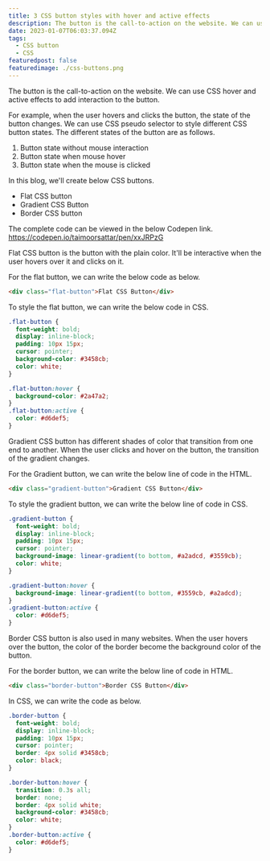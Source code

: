 ```yaml
---
title: 3 CSS button styles with hover and active effects
description: The button is the call-to-action on the website. We can use CSS hover and active effects to add interaction to the button.
date: 2023-01-07T06:03:37.094Z
tags:
  - CSS button
  - CSS
featuredpost: false
featuredimage: ./css-buttons.png
---
```


The button is the call-to-action on the website. We can use CSS hover and active effects to add interaction to the button.

For example, when the user hovers and clicks the button, the state of the button changes. We can use CSS pseudo selector to style different CSS button states. The different states of the button are as follows.

1. Button state without mouse interaction
2. Button state when mouse hover
3. Button state when the mouse is clicked

In this blog, we'll create below CSS buttons.

- Flat CSS button
- Gradient CSS Button
- Border CSS button

The complete code can be viewed in the below Codepen link.
https://codepen.io/taimoorsattar/pen/xxJRPzG

Flat CSS button is the button with the plain color. It'll be interactive when the user hovers over it and clicks on it.

For the flat button, we can write the below code as below.

```html
<div class="flat-button">Flat CSS Button</div>
```

To style the flat button, we can write the below code in CSS.

```css
.flat-button {
  font-weight: bold;
  display: inline-block;
  padding: 10px 15px;
  cursor: pointer;
  background-color: #3458cb;
  color: white;
}

.flat-button:hover {
  background-color: #2a47a2;
}
.flat-button:active {
  color: #d6def5;
}
```

Gradient CSS button has different shades of color that transition from one end to another. When the user clicks and hover on the button, the transition of the gradient changes.

For the Gradient button, we can write the below line of code in the HTML.

```html
<div class="gradient-button">Gradient CSS Button</div>
```

To style the gradient button, we can write the below line of code in CSS.

```css
.gradient-button {
  font-weight: bold;
  display: inline-block;
  padding: 10px 15px;
  cursor: pointer;
  background-image: linear-gradient(to bottom, #a2adcd, #3559cb);
  color: white;
}

.gradient-button:hover {
  background-image: linear-gradient(to bottom, #3559cb, #a2adcd);
}
.gradient-button:active {
  color: #d6def5;
}
```

Border CSS button is also used in many websites. When the user hovers over the button, the color of the border become the background color of the button.

For the border button, we can write the below line of code in HTML.

```html
<div class="border-button">Border CSS Button</div>
```

In CSS, we can write the code as below.

```css
.border-button {
  font-weight: bold;
  display: inline-block;
  padding: 10px 15px;
  cursor: pointer;
  border: 4px solid #3458cb;
  color: black;
}

.border-button:hover {
  transition: 0.3s all;
  border: none;
  border: 4px solid white;
  background-color: #3458cb;
  color: white;
}
.border-button:active {
  color: #d6def5;
}
```
